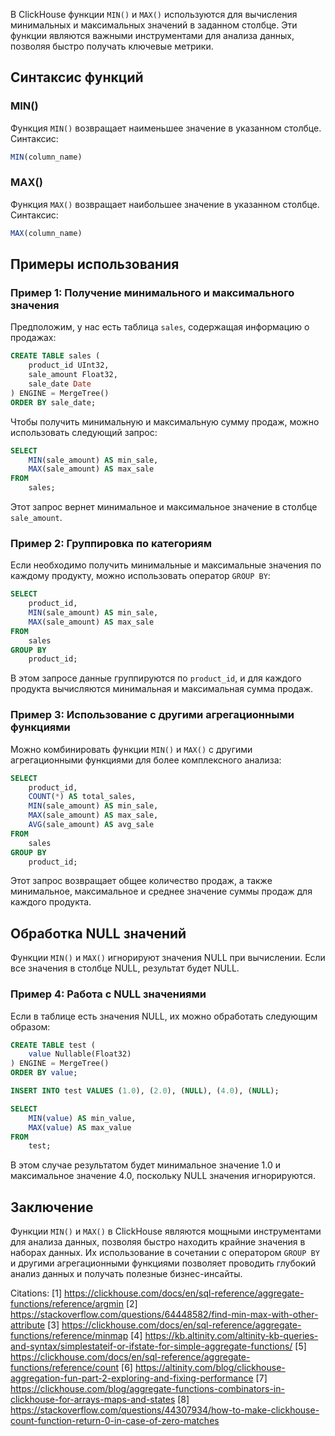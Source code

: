 В ClickHouse функции `MIN()` и `MAX()` используются для вычисления минимальных и максимальных значений в заданном столбце. Эти функции являются важными инструментами для анализа данных, позволяя быстро получать ключевые метрики.

## Синтаксис функций

### MIN()

Функция `MIN()` возвращает наименьшее значение в указанном столбце. Синтаксис:

```sql
MIN(column_name)
```

### MAX()

Функция `MAX()` возвращает наибольшее значение в указанном столбце. Синтаксис:

```sql
MAX(column_name)
```

## Примеры использования

### Пример 1: Получение минимального и максимального значения

Предположим, у нас есть таблица `sales`, содержащая информацию о продажах:

```sql
CREATE TABLE sales (
    product_id UInt32,
    sale_amount Float32,
    sale_date Date
) ENGINE = MergeTree()
ORDER BY sale_date;
```

Чтобы получить минимальную и максимальную сумму продаж, можно использовать следующий запрос:

```sql
SELECT 
    MIN(sale_amount) AS min_sale,
    MAX(sale_amount) AS max_sale
FROM 
    sales;
```

Этот запрос вернет минимальное и максимальное значение в столбце `sale_amount`.

### Пример 2: Группировка по категориям

Если необходимо получить минимальные и максимальные значения по каждому продукту, можно использовать оператор `GROUP BY`:

```sql
SELECT 
    product_id,
    MIN(sale_amount) AS min_sale,
    MAX(sale_amount) AS max_sale
FROM 
    sales
GROUP BY 
    product_id;
```

В этом запросе данные группируются по `product_id`, и для каждого продукта вычисляются минимальная и максимальная сумма продаж.

### Пример 3: Использование с другими агрегационными функциями

Можно комбинировать функции `MIN()` и `MAX()` с другими агрегационными функциями для более комплексного анализа:

```sql
SELECT 
    product_id,
    COUNT(*) AS total_sales,
    MIN(sale_amount) AS min_sale,
    MAX(sale_amount) AS max_sale,
    AVG(sale_amount) AS avg_sale
FROM 
    sales
GROUP BY 
    product_id;
```

Этот запрос возвращает общее количество продаж, а также минимальное, максимальное и среднее значение суммы продаж для каждого продукта.

## Обработка NULL значений

Функции `MIN()` и `MAX()` игнорируют значения NULL при вычислении. Если все значения в столбце NULL, результат будет NULL.

### Пример 4: Работа с NULL значениями

Если в таблице есть значения NULL, их можно обработать следующим образом:

```sql
CREATE TABLE test (
    value Nullable(Float32)
) ENGINE = MergeTree()
ORDER BY value;

INSERT INTO test VALUES (1.0), (2.0), (NULL), (4.0), (NULL);

SELECT 
    MIN(value) AS min_value,
    MAX(value) AS max_value
FROM 
    test;
```

В этом случае результатом будет минимальное значение 1.0 и максимальное значение 4.0, поскольку NULL значения игнорируются.

## Заключение

Функции `MIN()` и `MAX()` в ClickHouse являются мощными инструментами для анализа данных, позволяя быстро находить крайние значения в наборах данных. Их использование в сочетании с оператором `GROUP BY` и другими агрегационными функциями позволяет проводить глубокий анализ данных и получать полезные бизнес-инсайты.

Citations:
[1] https://clickhouse.com/docs/en/sql-reference/aggregate-functions/reference/argmin
[2] https://stackoverflow.com/questions/64448582/find-min-max-with-other-attribute
[3] https://clickhouse.com/docs/en/sql-reference/aggregate-functions/reference/minmap
[4] https://kb.altinity.com/altinity-kb-queries-and-syntax/simplestateif-or-ifstate-for-simple-aggregate-functions/
[5] https://clickhouse.com/docs/en/sql-reference/aggregate-functions/reference/count
[6] https://altinity.com/blog/clickhouse-aggregation-fun-part-2-exploring-and-fixing-performance
[7] https://clickhouse.com/blog/aggregate-functions-combinators-in-clickhouse-for-arrays-maps-and-states
[8] https://stackoverflow.com/questions/44307934/how-to-make-clickhouse-count-function-return-0-in-case-of-zero-matches